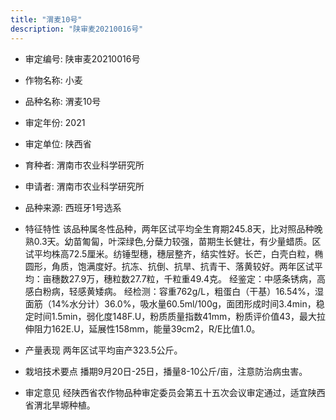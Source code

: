 ```yaml
---
title: "渭麦10号"
description: "陕审麦20210016号"
---
```

* 审定编号:  陕审麦20210016号

*  作物名称:  小麦

*  品种名称:  渭麦10号

*  审定年份:  2021

*  审定单位:  陕西省

* 育种者:  渭南市农业科学研究所

*  申请者:  渭南市农业科学研究所

*  品种来源:  西班牙1号选系

*  特征特性
该品种属冬性品种，两年区试平均全生育期245.8天，比对照品种晚熟0.3天。幼苗匍匐，叶深绿色,分蘖力较强，苗期生长健壮，有少量蜡质。区试平均株高72.5厘米。纺锤型穗，穗层整齐，结实性好。长芒，白壳白粒，椭圆形，角质，饱满度好。抗冻、抗倒、抗旱、抗青干、落黄较好。两年区试平均：亩穗数27.9万，穗粒数27.7粒，千粒重49.4克。
经鉴定：中感条锈病，高感白粉病，轻感黄矮病。
经检测：容重762g/L，粗蛋白（干基）16.54%，湿面筋（14%水分计）36.0%，吸水量60.5ml/100g，面团形成时间3.4min，稳定时间1.5min，弱化度148F.U，粉质质量指数41mm，粉质评价值43，最大拉伸阻力162E.U，延展性158mm，能量39cm2，R/E比值1.0。

*  产量表现
两年区试平均亩产323.5公斤。

*  栽培技术要点
播期9月20日-25日，播量8-10公斤/亩，注意防治病虫害。

*  审定意见
经陕西省农作物品种审定委员会第五十五次会议审定通过，适宜陕西省渭北旱塬种植。
